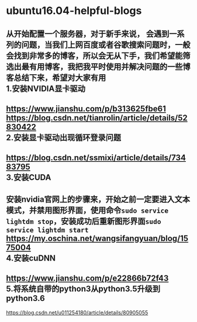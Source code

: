 # ubuntu16.04-helpful-blogs
从开始配置一个服务器，对于新手来说， 会遇到一系列的问题，当我们上网百度或者谷歌搜索问题时，一般会找到非常多的博客，所以会无从下手，我们希望能筛选出最有用博客，我把我平时使用并解决问题的一些博客总结下来，希望对大家有用  
1.安装NVIDIA显卡驱动  
----------  
https://www.jianshu.com/p/b313625fbe61  
https://blog.csdn.net/tianrolin/article/details/52830422  
2.安装显卡驱动出现循环登录问题  
----------  
https://blog.csdn.net/ssmixi/article/details/73483795  
3.安装CUDA  
----------  
安装nvidia官网上的步骤来，开始之前一定要进入文本模式，并禁用图形界面，使用命令`sudo service lightdm stop`，安装成功后重新图形界面`sudo service lightdm start`  
https://my.oschina.net/wangsifangyuan/blog/1575004  
4.安装cuDNN  
----------  
https://www.jianshu.com/p/e22866b72f43  
5.将系统自带的python3从python3.5升级到python3.6  
----------  
https://blog.csdn.net/u011254180/article/details/80905055  
